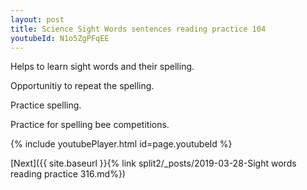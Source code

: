 ```yaml
---
layout: post
title: Science Sight Words sentences reading practice 104
youtubeId: N1o5ZgPFqEE
---
```

 
 
Helps to learn sight words and their spelling.

Opportunitiy to repeat the spelling. 

Practice spelling. 
 
Practice for spelling bee competitions. 
 
{% include youtubePlayer.html id=page.youtubeId %}
 
 

[Next]({{ site.baseurl }}{% link  split2/_posts/2019-03-28-Sight words reading practice 316.md%})
 
